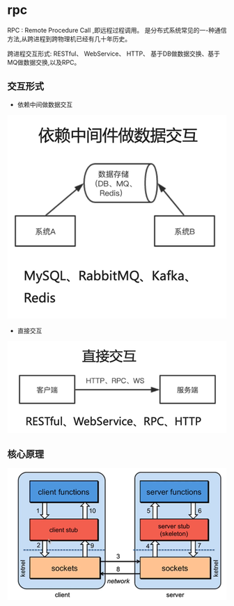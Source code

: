 # rpc

RPC : Remote Procedure Call ,即远程过程调用。
是分布式系统常见的一-种通信方法,从跨进程到跨物理机已经有几十年历史。

跨进程交互形式: RESTful、 WebService、 HTTP、 基于DB做数据交换、基于MQ做数据交换,以及RPC。

## 交互形式

- 依赖中间做数据交互

![批注 2020-05-08 204733](/assets/批注%202020-05-08%20204733.png)

- 直接交互

![批注 2020-05-08 204746](/assets/批注%202020-05-08%20204746.png)

## 核心原理

![批注 2020-05-08 205456](/assets/批注%202020-05-08%20205456.png)
